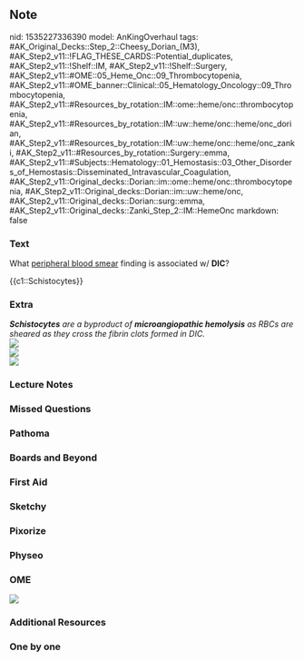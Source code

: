 ## Note
nid: 1535227336390
model: AnKingOverhaul
tags: #AK_Original_Decks::Step_2::Cheesy_Dorian_(M3), #AK_Step2_v11::!FLAG_THESE_CARDS::Potential_duplicates, #AK_Step2_v11::!Shelf::IM, #AK_Step2_v11::!Shelf::Surgery, #AK_Step2_v11::#OME::05_Heme_Onc::09_Thrombocytopenia, #AK_Step2_v11::#OME_banner::Clinical::05_Hematology_Oncology::09_Thrombocytopenia, #AK_Step2_v11::#Resources_by_rotation::IM::ome::heme/onc::thrombocytopenia, #AK_Step2_v11::#Resources_by_rotation::IM::uw::heme/onc::heme/onc_dorian, #AK_Step2_v11::#Resources_by_rotation::IM::uw::heme/onc::heme/onc_zanki, #AK_Step2_v11::#Resources_by_rotation::Surgery::emma, #AK_Step2_v11::#Subjects::Hematology::01_Hemostasis::03_Other_Disorders_of_Hemostasis::Disseminated_Intravascular_Coagulation, #AK_Step2_v11::Original_decks::Dorian::im::ome::heme/onc::thrombocytopenia, #AK_Step2_v11::Original_decks::Dorian::im::uw::heme/onc, #AK_Step2_v11::Original_decks::Dorian::surg::emma, #AK_Step2_v11::Original_decks::Zanki_Step_2::IM::HemeOnc
markdown: false

### Text
What <u>peripheral blood smear</u> finding is associated w/
<b>DIC</b>?
<div>
  {{c1::Schistocytes}}
</div>

### Extra
<div>
  <i><b>Schistocytes</b> are a byproduct of <b>microangiopathic
  hemolysis</b> as RBCs are sheared as they cross the fibrin clots
  formed in DIC.</i>
</div>
<div>
  <i><img src="paste-949466945290243.jpg"></i>
</div>
<div>
  <div>
    <div>
      <div>
        <i><img src="paste-892644527964161.jpg"></i>
      </div>
      <div>
        <i><img src="paste-762511313862659.jpg"></i>
      </div>
    </div>
  </div>
</div>

### Lecture Notes


### Missed Questions


### Pathoma


### Boards and Beyond


### First Aid


### Sketchy


### Pixorize


### Physeo


### OME
<div class="ome-widget">
  <a href=
  "https://onlinemeded.org/spa/hematology-oncology/thrombocytopenia/acquire?ref=anki">
  <img src="_OME_AnkiFlashcards_Lesson_3.png"></a>
</div>

### Additional Resources


### One by one

